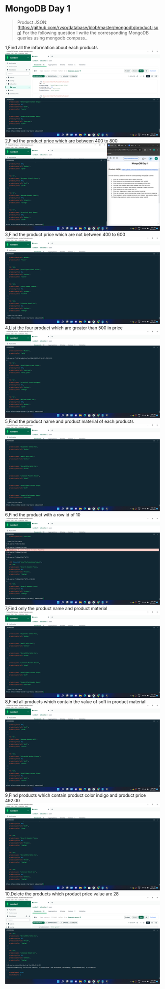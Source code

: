 # MongoDB Day 1
>Product JSON:(https://github.com/rvsp/database/blob/master/mongodb/product.json)
>For the following question I write the corresponding MongoDB queries using mongodb compass..

1,Find all the information about each products
![](images/Screenshot%20(22).png)
2,Find the product price which are between 400 to 800
![](images/Screenshot%20(23).png)
3,Find the product price which are not between 400 to 600
![](images/Screenshot%20(24).png)
4,List the four product which are greater than 500 in price 
![](images/Screenshot%20(25).png)
5,Find the product name and product material of each products
![](images/Screenshot%20(26).png)
6,Find the product with a row id of 10
![](images/Screenshot%20(27).png)
7,Find only the product name and product material
![](images/Screenshot%20(28).png)
8,Find all products which contain the value of soft in product material 
![](images/Screenshot%20(29).png)
9,Find products which contain product color indigo  and product price 492.00
![](images/Screenshot%20(30).png)
10,Delete the products which product price value are 28
![](images/Screenshot%20(31).png)